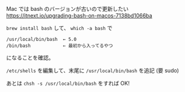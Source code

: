 Mac では bash のバージョンが古いので更新したい
https://itnext.io/upgrading-bash-on-macos-7138bd1066ba

`brew install bash` して、 `which -a bash` で

```
/usr/local/bin/bash  ← 5.0
/bin/bash            ← 最初から入ってるやつ
```

になることを確認。

`/etc/shells` を編集して、末尾に `/usr/local/bin/bash` を追記 (要 sudo)

あとは `chsh -s /usr/local/bin/bash` をすれば OK!
